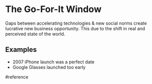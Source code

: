 # The Go-For-It Window
Gaps between accelerating technologies & new social norms create lucrative new business opportunity.
This due to the shift in real and perceived state of the world.

## Examples
- 2007 iPhone launch was a perfect date
- Google Glasses launched too early

#reference